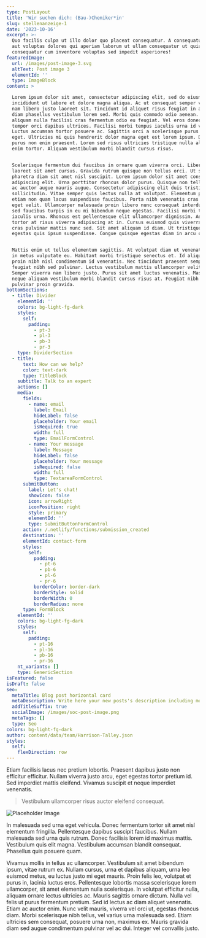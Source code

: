 ```yaml
---
type: PostLayout
title: 'Wir suchen dich: (Bau-)Chemiker*in'
slug: stellenanzeige-1
date: '2023-10-16'
excerpt: >-
  Quo facilis culpa ut illo dolor quo placeat consequatur. A consequatur facilis
  aut voluptas dolores qui aperiam laborum ut ullam consequatur ut quia
  consequatur cum inventore voluptas sed impedit asperiores!
featuredImage:
  url: /images/post-image-3.svg
  altText: Post image 3
  elementId: ''
  type: ImageBlock
content: >

  Lorem ipsum dolor sit amet, consectetur adipiscing elit, sed do eiusmod tempor
  incididunt ut labore et dolore magna aliqua. Ac ut consequat semper viverra
  nam libero justo laoreet sit. Tincidunt id aliquet risus feugiat in ante. Non
  diam phasellus vestibulum lorem sed. Morbi quis commodo odio aenean. Tortor
  aliquam nulla facilisi cras fermentum odio eu feugiat. Vel eros donec ac odio
  tempor orci dapibus ultrices. Facilisi morbi tempus iaculis urna id volutpat.
  Luctus accumsan tortor posuere ac. Sagittis orci a scelerisque purus semper
  eget. Ultricies mi quis hendrerit dolor magna eget est lorem ipsum. Dolor
  purus non enim praesent. Lorem sed risus ultricies tristique nulla aliquet
  enim tortor. Aliquam vestibulum morbi blandit cursus risus.


  Scelerisque fermentum dui faucibus in ornare quam viverra orci. Libero justo
  laoreet sit amet cursus. Gravida rutrum quisque non tellus orci. Ut sem nulla
  pharetra diam sit amet nisl suscipit. Lorem ipsum dolor sit amet consectetur
  adipiscing elit. Urna porttitor rhoncus dolor purus. Quisque non tellus orci
  ac auctor augue mauris augue. Consectetur adipiscing elit duis tristique
  sollicitudin. Vitae semper quis lectus nulla at volutpat. Elementum pulvinar
  etiam non quam lacus suspendisse faucibus. Porta nibh venenatis cras sed felis
  eget velit. Ullamcorper malesuada proin libero nunc consequat interdum. Enim
  sed faucibus turpis in eu mi bibendum neque egestas. Facilisi morbi tempus
  iaculis urna. Rhoncus est pellentesque elit ullamcorper dignissim. Aenean et
  tortor at risus viverra adipiscing at in. Cursus euismod quis viverra nibh
  cras pulvinar mattis nunc sed. Sit amet aliquam id diam. Ut tristique et
  egestas quis ipsum suspendisse. Congue quisque egestas diam in arcu cursus.


  Mattis enim ut tellus elementum sagittis. At volutpat diam ut venenatis tellus
  in metus vulputate eu. Habitant morbi tristique senectus et. Id aliquet lectus
  proin nibh nisl condimentum id venenatis. Nec tincidunt praesent semper
  feugiat nibh sed pulvinar. Lectus vestibulum mattis ullamcorper velit sed.
  Semper viverra nam libero justo. Purus sit amet luctus venenatis. Massa id
  neque aliquam vestibulum morbi blandit cursus risus at. Feugiat nibh sed
  pulvinar proin gravida.
bottomSections:
  - title: Divider
    elementId: ''
    colors: bg-light-fg-dark
    styles:
      self:
        padding:
          - pt-3
          - pl-3
          - pb-3
          - pr-3
    type: DividerSection
  - title:
      text: How can we help?
      color: text-dark
      type: TitleBlock
    subtitle: Talk to an expert
    actions: []
    media:
      fields:
        - name: email
          label: Email
          hideLabel: false
          placeholder: Your email
          isRequired: true
          width: full
          type: EmailFormControl
        - name: Your message
          label: Message
          hideLabel: false
          placeholder: Your message
          isRequired: false
          width: full
          type: TextareaFormControl
      submitButton:
        label: Let's chat!
        showIcon: false
        icon: arrowRight
        iconPosition: right
        style: primary
        elementId: ''
        type: SubmitButtonFormControl
      action: /.netlify/functions/submission_created
      destination: ''
      elementId: contact-form
      styles:
        self:
          padding:
            - pt-6
            - pb-6
            - pl-6
            - pr-6
          borderColor: border-dark
          borderStyle: solid
          borderWidth: 0
          borderRadius: none
      type: FormBlock
    elementId: ''
    colors: bg-light-fg-dark
    styles:
      self:
        padding:
          - pt-16
          - pl-16
          - pb-16
          - pr-16
    nt_variants: []
    type: GenericSection
isFeatured: false
isDraft: false
seo:
  metaTitle: Blog post horizontal card
  metaDescription: Write here your new posts's description including most relevant keywords.
  addTitleSuffix: true
  socialImage: /images/soc-post-image.png
  metaTags: []
  type: Seo
colors: bg-light-fg-dark
author: content/data/team/Harrison-Talley.json
styles:
  self:
    flexDirection: row
---
```

Etiam facilisis lacus nec pretium lobortis. Praesent dapibus justo non efficitur efficitur. Nullam viverra justo arcu, eget egestas tortor pretium id. Sed imperdiet mattis eleifend. Vivamus suscipit et neque imperdiet venenatis.

> Vestibulum ullamcorper risus auctor eleifend consequat.

![Placeholder Image](https://assets.stackbit.com/components/images/default/post-4.jpeg)

In malesuada sed urna eget vehicula. Donec fermentum tortor sit amet nisl elementum fringilla. Pellentesque dapibus suscipit faucibus. Nullam malesuada sed urna quis rutrum. Donec facilisis lorem id maximus mattis. Vestibulum quis elit magna. Vestibulum accumsan blandit consequat. Phasellus quis posuere quam.

Vivamus mollis in tellus ac ullamcorper. Vestibulum sit amet bibendum ipsum, vitae rutrum ex. Nullam cursus, urna et dapibus aliquam, urna leo euismod metus, eu luctus justo mi eget mauris. Proin felis leo, volutpat et purus in, lacinia luctus eros. Pellentesque lobortis massa scelerisque lorem ullamcorper, sit amet elementum nulla scelerisque. In volutpat efficitur nulla, aliquam ornare lectus ultricies ac. Mauris sagittis ornare dictum. Nulla vel felis ut purus fermentum pretium. Sed id lectus ac diam aliquet venenatis. Etiam ac auctor enim. Nunc velit mauris, viverra vel orci ut, egestas rhoncus diam. Morbi scelerisque nibh tellus, vel varius urna malesuada sed. Etiam ultricies sem consequat, posuere urna non, maximus ex. Mauris gravida diam sed augue condimentum pulvinar vel ac dui. Integer vel convallis justo.